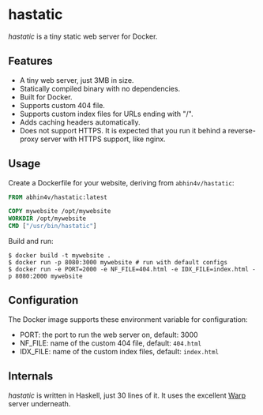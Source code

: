 # hastatic

_hastatic_ is a tiny static web server for Docker.

## Features

- A tiny web server, just 3MB in size.
- Statically compiled binary with no dependencies.
- Built for Docker.
- Supports custom 404 file.
- Supports custom index files for URLs ending with "/".
- Adds caching headers automatically.
- Does not support HTTPS. It is expected that you run it behind a reverse-proxy server with HTTPS support, like nginx.

## Usage

Create a Dockerfile for your website, deriving from `abhin4v/hastatic`:

```dockerfile
FROM abhin4v/hastatic:latest

COPY mywebsite /opt/mywebsite
WORKDIR /opt/mywebsite
CMD ["/usr/bin/hastatic"]
```

Build and run:

```
$ docker build -t mywebsite .
$ docker run -p 8080:3000 mywebsite # run with default configs
$ docker run -e PORT=2000 -e NF_FILE=404.html -e IDX_FILE=index.html -p 8080:2000 mywebsite
```

## Configuration

The Docker image supports these environment variable for configuration:

- PORT: the port to run the web server on, default: 3000
- NF_FILE: name of the custom 404 file, default: `404.html`
- IDX_FILE: name of the custom index files, default: `index.html`

## Internals

_hastatic_ is written in Haskell, just 30 lines of it. It uses the excellent [Warp](https://hackage.haskell.org/package/warp) server underneath.
